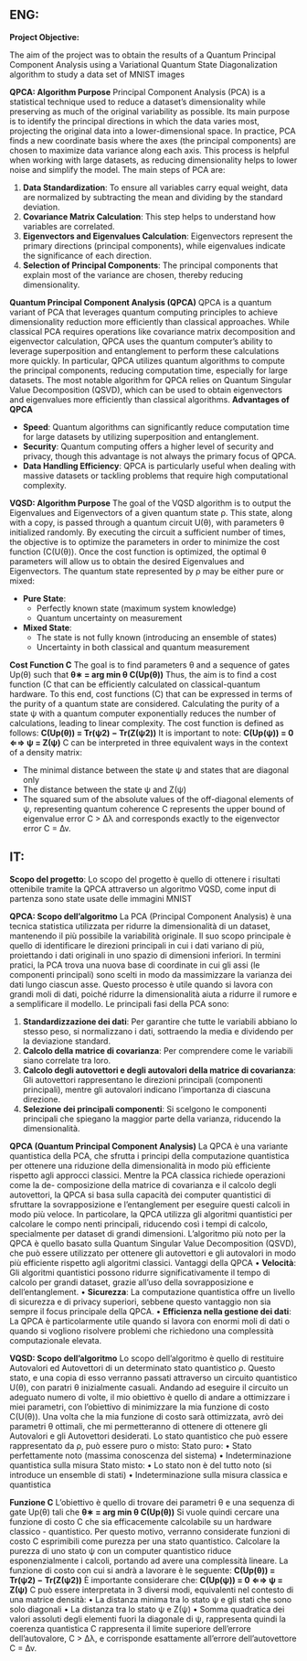 **ENG:**
--------------------------------------


**Project Objective:**

The aim of the project was to obtain the results of a Quantum Principal Component Analysis using a Variational Quantum State Diagonalization algorithm to study a data set of MNIST images

**QPCA: Algorithm Purpose**
Principal Component Analysis (PCA) is a statistical technique used to reduce a dataset’s dimensionality while preserving as much of the original variability as possible. Its main purpose is to identify the principal directions in which the data varies most, projecting the original data into a lower-dimensional space.
In practice, PCA finds a new coordinate basis where the axes (the principal components) are chosen to maximize data variance along each axis. This process is helpful when working with large datasets, as reducing dimensionality helps to lower noise and simplify the model. The main steps of PCA are:
1. **Data Standardization**: To ensure all variables carry equal weight, data are normalized by subtracting the mean and dividing by the standard deviation.
2. **Covariance Matrix Calculation**: This step helps to understand how variables are correlated.
3. **Eigenvectors and Eigenvalues Calculation**: Eigenvectors represent the primary directions (principal components), while eigenvalues indicate the significance of each direction.
4. **Selection of Principal Components**: The principal components that explain most of the variance are chosen, thereby reducing dimensionality.

**Quantum Principal Component Analysis (QPCA)**
QPCA is a quantum variant of PCA that leverages quantum computing principles to achieve dimensionality reduction more efficiently than classical approaches. While classical PCA requires operations like covariance matrix decomposition and eigenvector calculation, QPCA uses the quantum computer’s ability to leverage superposition and entanglement to perform these calculations more quickly.
In particular, QPCA utilizes quantum algorithms to compute the principal components, reducing computation time, especially for large datasets. The most notable algorithm for QPCA relies on Quantum Singular Value Decomposition (QSVD), which can be used to obtain eigenvectors and eigenvalues more efficiently than classical algorithms.
**Advantages of QPCA**
- **Speed**: Quantum algorithms can significantly reduce computation time for large datasets by utilizing superposition and entanglement.
- **Security**: Quantum computing offers a higher level of security and privacy, though this advantage is not always the primary focus of QPCA.
- **Data Handling Efficiency**: QPCA is particularly useful when dealing with massive datasets or tackling problems that require high computational complexity.

**VQSD: Algorithm Purpose**
The goal of the VQSD algorithm is to output the Eigenvalues and Eigenvectors of a given quantum state ρ. This state, along with a copy, is passed through a quantum circuit U(θ), with parameters θ initialized randomly.
By executing the circuit a sufficient number of times, the objective is to optimize the parameters in order to minimize the cost function (C(U(θ)). Once the cost function is optimized, the optimal θ parameters will allow us to obtain the desired Eigenvalues and Eigenvectors.
The quantum state represented by ρ may be either pure or mixed:
- **Pure State**:
  - Perfectly known state (maximum system knowledge)
  - Quantum uncertainty on measurement
- **Mixed State**:
  - The state is not fully known (introducing an ensemble of states)
  - Uncertainty in both classical and quantum measurement

**Cost Function C**
The goal is to find parameters θ and a sequence of gates Up(θ) such that **θ∗ = arg min θ C(Up(θ))**
Thus, the aim is to find a cost function (C that can be efficiently calculated on classical-quantum hardware. To this end, cost functions \(C\) that can be expressed in terms of the purity of a quantum state are considered.
Calculating the purity of a state ψ with a quantum computer exponentially reduces the number of calculations, leading to linear complexity.
The cost function is defined as follows:
**C(Up(θ)) = Tr(ψ2) − Tr(Z(ψ2))**
It is important to note:
**C(Up(ψ)) = 0 ⇐⇒ ψ = Z(ψ)**
C can be interpreted in three equivalent ways in the context of a density matrix:
- The minimal distance between the state ψ and states that are diagonal only
- The distance between the state ψ and Z(ψ)
- The squared sum of the absolute values of the off-diagonal elements of ψ, representing quantum coherence
C represents the upper bound of eigenvalue error C > ∆λ and corresponds exactly to the eigenvector error C = ∆v.

**IT:**
--------------------------------------
**Scopo del progetto**:
Lo scopo del progetto è quello di ottenere i risultati ottenibile tramite la QPCA attraverso un algoritmo VQSD, come input di partenza sono state usate delle immagini MNIST

**QPCA: Scopo dell’algoritmo**
La PCA (Principal Component Analysis) è una tecnica statistica utilizzata per ridurre la dimensionalità di un dataset, mantenendo il più possibile la variabilità originale. Il suo scopo principale è quello di identificare le direzioni principali in cui i dati variano
di più, proiettando i dati originali in uno spazio di dimensioni inferiori.
In termini pratici, la PCA trova una nuova base di coordinate in cui gli assi (le componenti principali) sono scelti in modo da massimizzare la varianza dei dati lungo ciascun asse. 
Questo processo è utile quando si lavora con grandi moli di dati, poiché ridurre la dimensionalità aiuta a ridurre il rumore e a semplificare il modello. Le
principali fasi della PCA sono:
1. **Standardizzazione dei dati**: Per garantire che tutte le variabili abbiano lo stesso peso, si normalizzano i dati, sottraendo la media e dividendo per la deviazione standard.
2. **Calcolo della matrice di covarianza**: Per comprendere come le variabili siano correlate tra loro.
3. **Calcolo degli autovettori e degli autovalori della matrice di covarianza**: Gli autovettori rappresentano le direzioni principali (componenti principali), mentre gli autovalori indicano l’importanza di ciascuna direzione.
4. **Selezione dei principali componenti**: Si scelgono le componenti principali che spiegano la maggior parte della varianza, riducendo la dimensionalità.

**QPCA (Quantum Principal Component Analysis)**
La QPCA è una variante quantistica della PCA, che sfrutta i principi della computazione quantistica per ottenere una riduzione della dimensionalità in modo più efficiente rispetto agli approcci classici. Mentre la PCA classica richiede operazioni come la de-
composizione della matrice di covarianza e il calcolo degli autovettori, la QPCA si basa sulla capacità dei computer quantistici di sfruttare la sovrapposizione e l’entanglement per eseguire questi calcoli in modo più veloce.
In particolare, la QPCA utilizza gli algoritmi quantistici per calcolare le compo nenti principali, riducendo così i tempi di calcolo, specialmente per dataset di grandi dimensioni. 
L’algoritmo più noto per la QPCA è quello basato sulla Quantum Singular Value Decomposition (QSVD), che può essere utilizzato per ottenere gli autovettori e gli autovalori in modo più efficiente rispetto agli algoritmi classici.
Vantaggi della QPCA
• **Velocità**: Gli algoritmi quantistici possono ridurre significativamente il tempo di calcolo per grandi dataset, grazie all’uso della sovrapposizione e dell’entanglement.
• **Sicurezza**: La computazione quantistica offre un livello di sicurezza e di privacy superiori, sebbene questo vantaggio non sia sempre il focus principale della QPCA.
• **Efficienza nella gestione dei dati**: La QPCA è particolarmente utile quando si lavora con enormi moli di dati o quando si vogliono risolvere problemi che richiedono una complessità computazionale elevata.

**VQSD: Scopo dell’algoritmo**
Lo scopo dell’algoritmo è quello di restituire Autovalori ed Autovettori di un determinato stato quantistico ρ.
Questo stato, e una copia di esso verranno passati attraverso un circuito quantistico U(θ), con paratri θ inizialmente casuali.
Andando ad eseguire il circuito un adeguato numero di volte, il mio obiettivo è quello di andare a ottimizzare i miei parametri, con l’obiettivo di minimizzare la mia funzione di costo C(U(θ)).
Una volta che la mia funzione di costo sarà ottimizzata, avrò dei parametri θ ottimali, che mi permetteranno di ottenere di ottenere gli Autovalori e gli Autovettori desiderati.
Lo stato quantistico che può essere rappresentato da ρ, può essere puro o misto:
Stato puro:
• Stato perfettamente noto (massima conoscenza del sistema)
• Indeterminazione quantistica sulla misura
Stato misto:
• Lo stato non è del tutto noto (si introduce un ensemble di stati)
• Indeterminazione sulla misura classica e quantistica

**Funzione C**
L’obiettivo è quello di trovare dei parametri θ e una sequenza di gate Up(θ) tali che **θ∗ = arg min θ C(Up(θ))**
Si vuole quindi cercare una funzione di costo C che sia efficacemente calcolabile su un hardware classico - quantistico. Per questo motivo, verranno considerate funzioni di costo C esprimibili come purezza per una stato quantistico. 
Calcolare la purezza di uno stato ψ con un computer quantistico riduce esponenzialmente i calcoli, portando ad avere una complessità lineare.
La funzione di costo con cui si andrà a lavorare è le seguente:
**C(Up(θ)) = Tr(ψ2) − Tr(Z(ψ2))**
È importante considerare che:
**C(Up(ψ)) = 0 ⇐⇒ ψ = Z(ψ)**
C può essere interpretata in 3 diversi modi, equivalenti nel contesto di una matrice densità:
• La distanza minima tra lo stato ψ e gli stati che sono solo diagonali
• La distanza tra lo stato ψ e Z(ψ)
• Somma quadratica dei valori assoluti degli elementi fuori la diagonale di ψ, rappresenta quindi la coerenza quantistica
C rappresenta il limite superiore dell’errore dell’autovalore, C > ∆λ, e corrisponde esattamente all’errore dell’autovettore C = ∆v.
